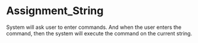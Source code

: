 # Assignment_String
System will ask user to enter commands. And when the user enters the command, then the system will execute the command on the current string.
